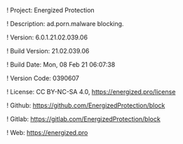 ! Project: Energized Protection

! Description: ad.porn.malware blocking.

! Version: 6.0.1.21.02.039.06

! Build Version: 21.02.039.06

! Build Date: Mon, 08 Feb 21 06:07:38

! Version Code: 0390607

! License: CC BY-NC-SA 4.0, https://energized.pro/license

! Github: https://github.com/EnergizedProtection/block

! Gitlab: https://gitlab.com/EnergizedProtection/block


! Web: https://energized.pro
